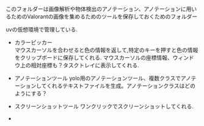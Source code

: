 このフォルダーは画像解析や物体検出のアノテーション、アノテーションに用いるためのValorantの画像を集めるためのツールを保存しておくためのフォルダー

uvの仮想環境で管理している.

- カラーピッカー  
マウスカーソルを合わせると色の情報を返して,特定のキーを押すと色の情報をクリップボードに保存してくれる. マウスカーソルの座標情報、ウィンドウ上の相対座標も？タスクトレイに表示してくれる.

- アノテーションツール
yolo用のアノテーションツール、複数クラスでアノテーションしてくれるテキストファイルを生成。アノテーションクラスはどのようにする？

- スクリーンショットツール
ワンクリックでスクリーンショットしてくれる.

- 
